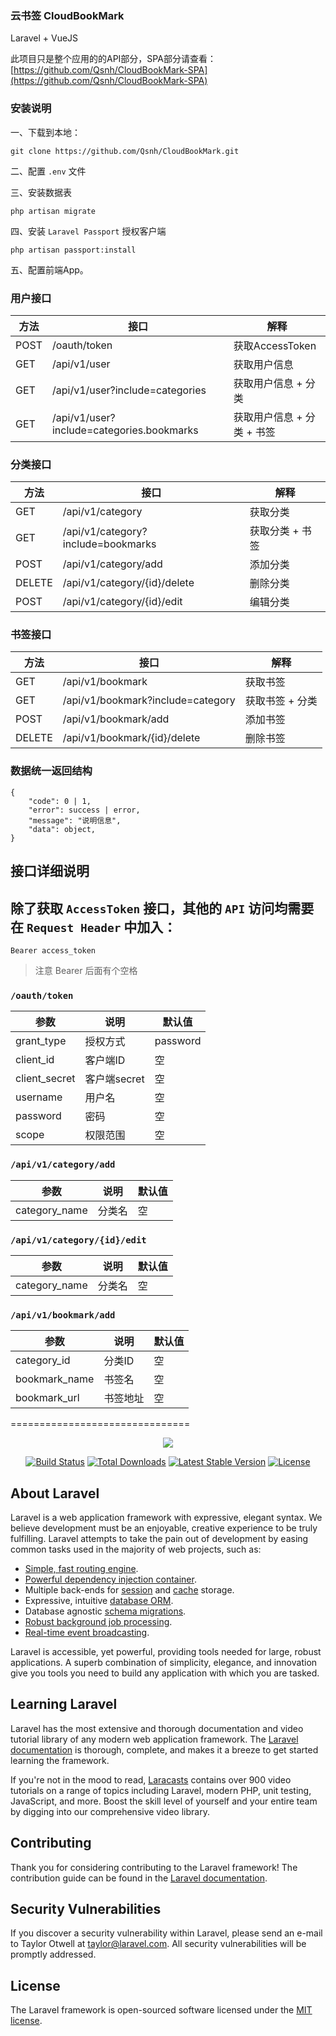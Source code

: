 ### 云书签 CloudBookMark

Laravel + VueJS

此项目只是整个应用的的API部分，SPA部分请查看：[https://github.com/Qsnh/CloudBookMark-SPA](https://github.com/Qsnh/CloudBookMark-SPA)

### 安装说明

一、下载到本地：
```
git clone https://github.com/Qsnh/CloudBookMark.git
```

二、配置 `.env` 文件

三、安装数据表
```
php artisan migrate
```

四、安装 `Laravel Passport` 授权客户端
```
php artisan passport:install
```

五、配置前端App。

### 用户接口

方法 | 接口 | 解释
--- | --- | ---
POST | /oauth/token | 获取AccessToken
GET | /api/v1/user | 获取用户信息
GET | /api/v1/user?include=categories | 获取用户信息 + 分类
GET | /api/v1/user?include=categories.bookmarks | 获取用户信息 + 分类 + 书签

### 分类接口

方法 | 接口 | 解释
--- | --- | ---
GET | /api/v1/category | 获取分类
GET | /api/v1/category?include=bookmarks | 获取分类 + 书签
POST | /api/v1/category/add | 添加分类
DELETE | /api/v1/category/{id}/delete | 删除分类
POST | /api/v1/category/{id}/edit | 编辑分类

### 书签接口

方法 | 接口 | 解释
--- | --- | ---
GET | /api/v1/bookmark | 获取书签
GET | /api/v1/bookmark?include=category | 获取书签 + 分类
POST | /api/v1/bookmark/add | 添加书签
DELETE | /api/v1/bookmark/{id}/delete | 删除书签

### 数据统一返回结构

```
{
    "code": 0 | 1,
    "error": success | error,
    "message": "说明信息",
    "data": object,
}
```

## 接口详细说明

## 除了获取 `AccessToken` 接口，其他的 `API` 访问均需要在 `Request Header` 中加入：

```
Bearer access_token
```

> 注意 Bearer 后面有个空格


### `/oauth/token`

参数 | 说明 | 默认值
--- | --- | ---
grant_type | 授权方式 | password
client_id | 客户端ID | 空
client_secret | 客户端secret | 空
username | 用户名 | 空
password | 密码 | 空
scope | 权限范围 | 空

### `/api/v1/category/add`

参数 | 说明 | 默认值
--- | --- | ---
category_name | 分类名 | 空

### `/api/v1/category/{id}/edit`

参数 | 说明 | 默认值
--- | --- | ---
category_name | 分类名 | 空

### `/api/v1/bookmark/add`

参数 | 说明 | 默认值
--- | --- | ---
category_id | 分类ID | 空
bookmark_name | 书签名 | 空
bookmark_url | 书签地址 | 空

===============================

<p align="center"><img src="https://laravel.com/assets/img/components/logo-laravel.svg"></p>

<p align="center">
<a href="https://travis-ci.org/laravel/framework"><img src="https://travis-ci.org/laravel/framework.svg" alt="Build Status"></a>
<a href="https://packagist.org/packages/laravel/framework"><img src="https://poser.pugx.org/laravel/framework/d/total.svg" alt="Total Downloads"></a>
<a href="https://packagist.org/packages/laravel/framework"><img src="https://poser.pugx.org/laravel/framework/v/stable.svg" alt="Latest Stable Version"></a>
<a href="https://packagist.org/packages/laravel/framework"><img src="https://poser.pugx.org/laravel/framework/license.svg" alt="License"></a>
</p>

## About Laravel

Laravel is a web application framework with expressive, elegant syntax. We believe development must be an enjoyable, creative experience to be truly fulfilling. Laravel attempts to take the pain out of development by easing common tasks used in the majority of web projects, such as:

- [Simple, fast routing engine](https://laravel.com/docs/routing).
- [Powerful dependency injection container](https://laravel.com/docs/container).
- Multiple back-ends for [session](https://laravel.com/docs/session) and [cache](https://laravel.com/docs/cache) storage.
- Expressive, intuitive [database ORM](https://laravel.com/docs/eloquent).
- Database agnostic [schema migrations](https://laravel.com/docs/migrations).
- [Robust background job processing](https://laravel.com/docs/queues).
- [Real-time event broadcasting](https://laravel.com/docs/broadcasting).

Laravel is accessible, yet powerful, providing tools needed for large, robust applications. A superb combination of simplicity, elegance, and innovation give you tools you need to build any application with which you are tasked.

## Learning Laravel

Laravel has the most extensive and thorough documentation and video tutorial library of any modern web application framework. The [Laravel documentation](https://laravel.com/docs) is thorough, complete, and makes it a breeze to get started learning the framework.

If you're not in the mood to read, [Laracasts](https://laracasts.com) contains over 900 video tutorials on a range of topics including Laravel, modern PHP, unit testing, JavaScript, and more. Boost the skill level of yourself and your entire team by digging into our comprehensive video library.

## Contributing

Thank you for considering contributing to the Laravel framework! The contribution guide can be found in the [Laravel documentation](http://laravel.com/docs/contributions).

## Security Vulnerabilities

If you discover a security vulnerability within Laravel, please send an e-mail to Taylor Otwell at taylor@laravel.com. All security vulnerabilities will be promptly addressed.

## License

The Laravel framework is open-sourced software licensed under the [MIT license](http://opensource.org/licenses/MIT).
